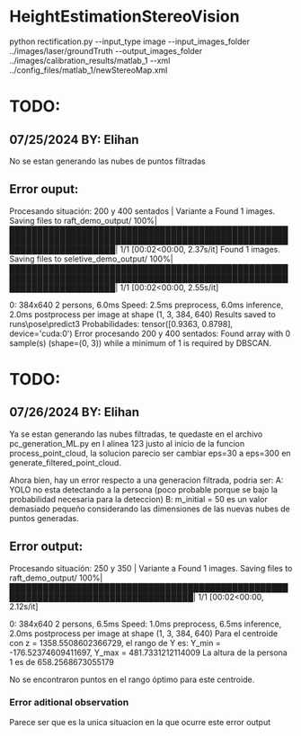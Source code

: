 # HeightEstimationStereoVision
python rectification.py --input_type image --input_images_folder ../images/laser/groundTruth --output_images_folder ../images/calibration_results/matlab_1 --xml ../config_files/matlab_1/newStereoMap.xml



# TODO:
## 07/25/2024 BY: Elihan
No se estan generando las nubes de puntos filtradas
## Error ouput:
Procesando situación: 200 y 400 sentados | Variante a
Found 1 images. Saving files to raft_demo_output/
100%|███████████████████████████████████████████████████████████████████████████████████████████████████████████████████████| 1/1 [00:02<00:00,  2.37s/it] 
Found 1 images. Saving files to seletive_demo_output/
100%|███████████████████████████████████████████████████████████████████████████████████████████████████████████████████████| 1/1 [00:02<00:00,  2.55s/it] 

0: 384x640 2 persons, 6.0ms
Speed: 2.5ms preprocess, 6.0ms inference, 2.0ms postprocess per image at shape (1, 3, 384, 640)
Results saved to runs\pose\predict3
Probabilidades: tensor([0.9363, 0.8798], device='cuda:0')
Error procesando 200 y 400 sentados: Found array with 0 sample(s) (shape=(0, 3)) while a minimum of 1 is required by DBSCAN.

# TODO:
## 07/26/2024 BY: Elihan
Ya se estan generando las nubes filtradas, te quedaste en el archivo pc_generation_ML.py en l alinea 123 justo al inicio de la funcion process_point_cloud, la solucion parecio ser cambiar eps=30 a eps=300 en generate_filtered_point_cloud.

Ahora bien, hay un error respecto a una generacion filtrada, podria ser:
A: YOLO no esta detectando a la persona (poco probable porque se bajo la probabilidad necesaria para la deteccion)
B: m_initial = 50 es un valor demasiado pequeño considerando las dimensiones de las nuevas nubes de puntos generadas.
## Error output:
Procesando situación: 250 y 350 | Variante a
Found 1 images. Saving files to raft_demo_output/
100%|███████████████████████████████████████████████████████████████████████████████████| 1/1 [00:02<00:00,  2.12s/it] 

0: 384x640 2 persons, 6.5ms
Speed: 1.0ms preprocess, 6.5ms inference, 2.0ms postprocess per image at shape (1, 3, 384, 640)
Para el centroide con z = 1358.5508602366729, el rango de Y es: Y_min = -176.52374609411697, Y_max = 481.7331212114009
La altura de la persona 1 es de 658.2568673055179

No se encontraron puntos en el rango óptimo para este centroide.
### Error aditional observation
Parece ser que es la unica situacion en la que ocurre este error output
